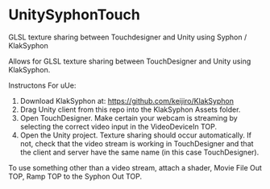 # UnitySyphonTouch
GLSL texture sharing between Touchdesigner and Unity using Syphon / KlakSyphon

Allows for GLSL texture sharing between TouchDesigner and Unity using KlakSyphon. 

Instructons For uUe: 
1. Download KlakSyphon at: https://github.com/keijiro/KlakSyphon
2. Drag Unity client from this repo into the KlakSyphon Assets folder.
3. Open TouchDesigner. Make certain your webcam is streaming by selecting the correct video input in the VideoDeviceIn TOP. 
4. Open the Unity project. Texture sharing should occur automatically. If not, check that the video stream is working in TouchDesigner and that the client and server have the same name (in this case TouchDesigner). 

To use something other than a video stream, attach a shader, Movie File Out TOP, Ramp TOP to the Syphon Out TOP. 
